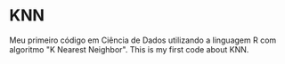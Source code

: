 # KNN
Meu primeiro código em Ciência de Dados utilizando a linguagem R com algoritmo "K Nearest Neighbor".
This is my first code about KNN.
